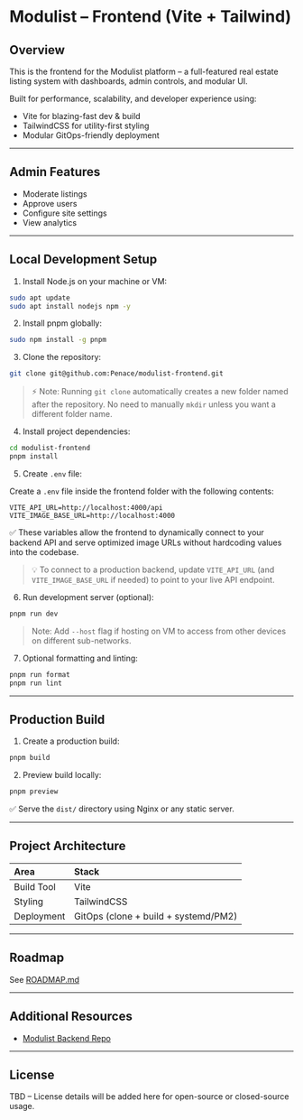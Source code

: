 # Modulist – Frontend (Vite + Tailwind)

## Overview

This is the frontend for the Modulist platform – a full-featured real estate listing system with dashboards, admin controls, and modular UI.

Built for performance, scalability, and developer experience using:
- Vite for blazing-fast dev & build
- TailwindCSS for utility-first styling
- Modular GitOps-friendly deployment

---
## Admin Features

- Moderate listings
- Approve users
- Configure site settings
- View analytics

---
## Local Development Setup

1. Install Node.js on your machine or VM:

```bash
sudo apt update
sudo apt install nodejs npm -y
```

2. Install pnpm globally:

```bash
sudo npm install -g pnpm
```

3. Clone the repository:

```bash
git clone git@github.com:Penace/modulist-frontend.git
```

> ⚡ Note:
> Running `git clone` automatically creates a new folder named after the repository.
> No need to manually `mkdir` unless you want a different folder name.

4. Install project dependencies:

```bash
cd modulist-frontend
pnpm install
```

5. Create `.env` file:

Create a `.env` file inside the frontend folder with the following contents:

```dotenv
VITE_API_URL=http://localhost:4000/api
VITE_IMAGE_BASE_URL=http://localhost:4000
```

✅ These variables allow the frontend to dynamically connect to your backend API and serve optimized image URLs without hardcoding values into the codebase.

> 💡 To connect to a production backend, update `VITE_API_URL` (and `VITE_IMAGE_BASE_URL` if needed) to point to your live API endpoint.

6. Run development server (optional):

```bash
pnpm run dev
```

> Note: Add `--host` flag if hosting on VM to access from other devices on different sub-networks.

7. Optional formatting and linting:

```bash
pnpm run format
pnpm run lint
```

---
## Production Build

1. Create a production build:

```bash
pnpm build
```

2. Preview build locally:

```bash
pnpm preview
```

✅ Serve the `dist/` directory using Nginx or any static server.

---
## Project Architecture

| Area | Stack |
|:---|:---|
| Build Tool | Vite |
| Styling | TailwindCSS |
| Deployment | GitOps (clone + build + systemd/PM2) |

---
## Roadmap

See [ROADMAP.md](./ROADMAP.md)

---
## Additional Resources

- [Modulist Backend Repo](https://github.com/Penace/modulist-backend)

---
## License

TBD – License details will be added here for open-source or closed-source usage.